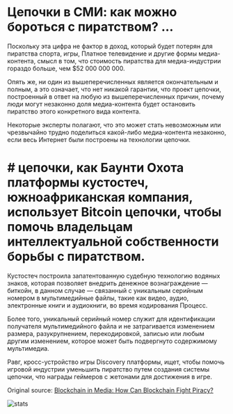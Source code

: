 # Цепочки в СМИ: как можно бороться с пиратством? ...

Поскольку эта цифра не фактор в доход, который будет потерян для пиратства спорта, игры, Платное телевидение и другие формы медиа-контента, смысл в том, что стоимость пиратства для медиа-индустрии гораздо больше, чем $52 000 000 000.

Опять же, ни один из вышеперечисленных является окончательным и полным, а это означает, что нет никакой гарантии, что проект цепочки, построенный в ответ на любую из вышеперечисленных причин, почему люди могут незаконно доля медиа-контента будет остановить пиратство этого конкретного вида контента.

Некоторые эксперты полагают, что это может стать невозможным или чрезвычайно трудно поделиться какой-либо медиа-контента незаконно, если весь Интернет были построены на технологии цепочки.

# # цепочки, как Баунти Охота платформы кустостеч, южноафриканская компания, использует Bitcoin цепочки, чтобы помочь владельцам интеллектуальной собственности борьбы с пиратством.

Кустостеч построила запатентованную судебную технологию водяных знаков, которая позволяет внедрить денежное вознаграждение — биткойн, в данном случае — связанный с уникальным серийным номером в мультимедийные файлы, такие как видео, аудио, электронные книги и аудиокниги, во время кодирования Процесс.

Более того, уникальный серийный номер служит для идентификации получателя мультимедийного файла и не затрагивается изменением размера, разукрупнением, перекодировкой, записью или любым другим изменением, которое может быть подвергнуто содержимому мультимедиа.

Равг, кросс-устройство игры Discovery платформы, ищет, чтобы помочь игровой индустрии уменьшить пиратство путем создания системы цепочки, что награды геймеров с жетонами для достижения в игре.

Original source: [Blockchain in Media: How Can Blockchain Fight Piracy?](https://cointelegraph.com/news/blockchain-in-media-how-can-blockchain-fight-piracy)

![stats](https://c.statcounter.com/11760860/0/a89fa40b/1/ "stats")
